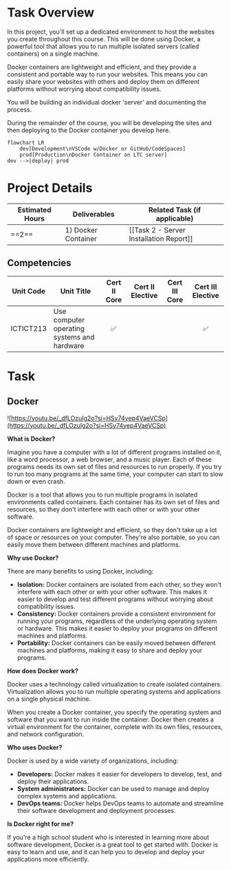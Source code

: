 # Task Overview

In this project, you'll set up a dedicated environment to host the websites you create throughout this course. This will be done using Docker, a powerful tool that allows you to run multiple isolated servers (called containers) on a single machine.

Docker containers are lightweight and efficient, and they provide a consistent and portable way to run your websites. This means you can easily share your websites with others and deploy them on different platforms without worrying about compatibility issues.

You will be building an individual docker 'server' and documenting the process.

During the remainder of the course, you will be developing the sites and then deploying to the Docker container you develop here.

```mermaid
flowchart LR
	dev[Development\nVSCode w/Docker or GitHub/CodeSpaces]
	prod[Production\nDocker Container on LTC server]
dev -->|deploy| prod
```



# Project Details

| Estimated Hours | Deliverables            | Related Task (if applicable)            |
| --------------- | ----------------------- | --------------------------------------- |
| ==2==           | 1) Docker Container<br> | [[Task 2 - Server Installation Report]] |


## Competencies

| Unit Code      | Unit Title                                  | Cert II Core | Cert II Elective | Cert III Core | Cert III Elective |
| -------------- | ------------------------------------------- | :----------: | :--------------: | :-----------: | :---------------: |
| ICTICT213	<br> | Use computer operating systems and hardware |      ✅       |                  |               |         ✅         |


# Task

## Docker

![https://youtu.be/_dfLOzuIg2o?si=HSy74yep4VaeVCSp](https://youtu.be/_dfLOzuIg2o?si=HSy74yep4VaeVCSp)

**What is Docker?**

Imagine you have a computer with a lot of different programs installed on it, like a word processor, a web browser, and a music player. Each of these programs needs its own set of files and resources to run properly. If you try to run too many programs at the same time, your computer can start to slow down or even crash.

Docker is a tool that allows you to run multiple programs in isolated environments called containers. Each container has its own set of files and resources, so they don't interfere with each other or with your other software.

Docker containers are lightweight and efficient, so they don't take up a lot of space or resources on your computer. They're also portable, so you can easily move them between different machines and platforms.

**Why use Docker?**

There are many benefits to using Docker, including:

- **Isolation:** Docker containers are isolated from each other, so they won't interfere with each other or with your other software. This makes it easier to develop and test different programs without worrying about compatibility issues.
- **Consistency:** Docker containers provide a consistent environment for running your programs, regardless of the underlying operating system or hardware. This makes it easier to deploy your programs on different machines and platforms.
- **Portability:** Docker containers can be easily moved between different machines and platforms, making it easy to share and deploy your programs.

**How does Docker work?**

Docker uses a technology called virtualization to create isolated containers. Virtualization allows you to run multiple operating systems and applications on a single physical machine.

When you create a Docker container, you specify the operating system and software that you want to run inside the container. Docker then creates a virtual environment for the container, complete with its own files, resources, and network configuration.

**Who uses Docker?**

Docker is used by a wide variety of organizations, including:

- **Developers:** Docker makes it easier for developers to develop, test, and deploy their applications.
- **System administrators:** Docker can be used to manage and deploy complex systems and applications.
- **DevOps teams:** Docker helps DevOps teams to automate and streamline their software development and deployment processes.

**Is Docker right for me?**

If you're a high school student who is interested in learning more about software development, Docker is a great tool to get started with. Docker is easy to learn and use, and it can help you to develop and deploy your applications more efficiently.
